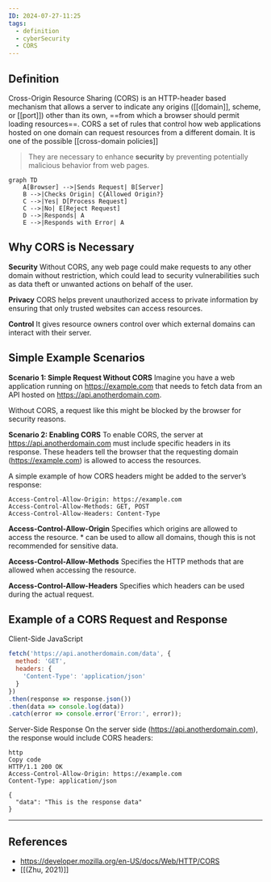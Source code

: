```yaml
---
ID: 2024-07-27-11:25
tags:
  - definition
  - cyberSecurity
  - CORS
---
```

## Definition

Cross-Origin Resource Sharing (CORS) is an HTTP-header based mechanism that allows a server to indicate any origins ([[domain]], scheme, or [[port]]) other than its own, ==from which a browser should permit loading resources==. CORS a set of rules that control how web applications hosted on one domain can request resources from a different domain. It is one of the possible [[cross-domain policies]]

> They are necessary to enhance **security** by preventing potentially malicious behavior from web pages.

```mermaid
graph TD
    A[Browser] -->|Sends Request| B[Server]
    B -->|Checks Origin| C{Allowed Origin?}
    C -->|Yes| D[Process Request]
    C -->|No| E[Reject Request]
    D -->|Responds| A
    E -->|Responds with Error| A
```

## Why CORS is Necessary

**Security**
Without CORS, any web page could make requests to any other domain without restriction, which could lead to security vulnerabilities such as data theft or unwanted actions on behalf of the user.

**Privacy**
CORS helps prevent unauthorized access to private information by ensuring that only trusted websites can access resources.

**Control**
It gives resource owners control over which external domains can interact with their server.

## Simple Example Scenarios

**Scenario 1: Simple Request Without CORS**
Imagine you have a web application running on https://example.com that needs to fetch data from an API hosted on https://api.anotherdomain.com.

Without CORS, a request like this might be blocked by the browser for security reasons.

**Scenario 2: Enabling CORS**
To enable CORS, the server at https://api.anotherdomain.com must include specific headers in its response. These headers tell the browser that the requesting domain (https://example.com) is allowed to access the resources.

A simple example of how CORS headers might be added to the server’s response:

```
Access-Control-Allow-Origin: https://example.com
Access-Control-Allow-Methods: GET, POST
Access-Control-Allow-Headers: Content-Type
```

**Access-Control-Allow-Origin**
Specifies which origins are allowed to access the resource. * can be used to allow all domains, though this is not recommended for sensitive data.

**Access-Control-Allow-Methods**
Specifies the HTTP methods that are allowed when accessing the resource.

**Access-Control-Allow-Headers**
Specifies which headers can be used during the actual request.

## Example of a CORS Request and Response

Client-Side JavaScript

```JavaScript
fetch('https://api.anotherdomain.com/data', {
  method: 'GET',
  headers: {
    'Content-Type': 'application/json'
  }
})
.then(response => response.json())
.then(data => console.log(data))
.catch(error => console.error('Error:', error));
```

Server-Side Response
On the server side (https://api.anotherdomain.com), the response would include CORS headers:

```
http
Copy code
HTTP/1.1 200 OK
Access-Control-Allow-Origin: https://example.com
Content-Type: application/json

{
  "data": "This is the response data"
}

```

---
## References
- https://developer.mozilla.org/en-US/docs/Web/HTTP/CORS
- [[(Zhu, 2021)]]